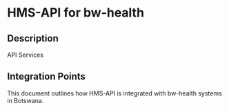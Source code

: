 # HMS-API for bw-health

## Description

API Services

## Integration Points

This document outlines how HMS-API is integrated with bw-health systems in Botswana.

